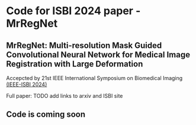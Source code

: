 # Code for ISBI 2024 paper - MrRegNet
## MrRegNet: Multi-resolution Mask Guided Convolutional Neural Network for Medical Image Registration with Large Deformation

Accepcted by 21st IEEE International Symposium on Biomedical Imaging [(IEEE-ISBI 2024)](https://biomedicalimaging.org/2024/)

Full paper: TODO add links to arxiv and ISBI site

## Code is coming soon


<!-- ## Getting Started

1. Clone the repo
   ```sh
   git clone https://https://github.com/ruizhe-l/semi-segmentation
   ```
3. Install [PyTorch](https://pytorch.org/get-started/locally/) following the introction in their website. Install the GPU version if possible.

4. Install other dependencies using pip.
    ```sh
    pip install -r snmi/requirements.txt
    ```



## Usage

Use this space to show useful examples of how a project can be used. Additional screenshots, code examples and demos work well in this space. You may also link to more resources.

_For more examples, please refer to the [Documentation](https://example.com)_




## License

Distributed under the MIT License. See `LICENSE.txt` for more information.

<p align="right">(<a href="#readme-top">back to top</a>)</p> 




## Contact

Ruizhe Li - ruizhe.li@nottingham.ac.uk

Project Link: [https://github.com/ruizhe-l/MrRegNet](https://github.com/ruizhe-l/MrRegNet)





## Acknowledgments

* [PyTorch](https://pytorch.org/) -->